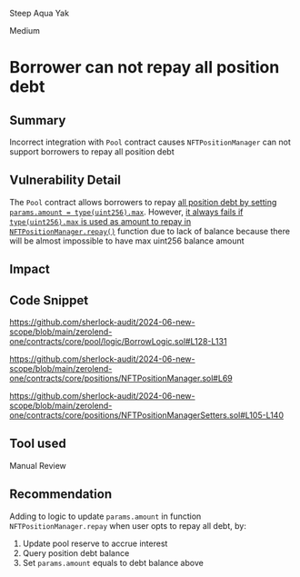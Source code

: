 Steep Aqua Yak

Medium

# Borrower can not repay all position debt

## Summary
Incorrect integration with `Pool` contract causes `NFTPositionManager` can not support borrowers to repay all position debt

## Vulnerability Detail
The `Pool` contract allows borrowers to repay [all position debt by setting `params.amount = type(uint256).max`](https://github.com/sherlock-audit/2024-06-new-scope/blob/main/zerolend-one/contracts/core/pool/logic/BorrowLogic.sol#L128-L131).
However, [it always fails if `type(uint256).max` is used as amount to repay in `NFTPositionManager.repay()`](https://github.com/sherlock-audit/2024-06-new-scope/blob/main/zerolend-one/contracts/core/positions/NFTPositionManager.sol#L69) function due to lack of balance because there will be almost impossible to have max uint256 balance amount

## Impact

## Code Snippet
https://github.com/sherlock-audit/2024-06-new-scope/blob/main/zerolend-one/contracts/core/pool/logic/BorrowLogic.sol#L128-L131

https://github.com/sherlock-audit/2024-06-new-scope/blob/main/zerolend-one/contracts/core/positions/NFTPositionManager.sol#L69

https://github.com/sherlock-audit/2024-06-new-scope/blob/main/zerolend-one/contracts/core/positions/NFTPositionManagerSetters.sol#L105-L140

## Tool used

Manual Review

## Recommendation
Adding to logic to update `params.amount` in function `NFTPositionManager.repay` when user opts to repay all debt, by:
1. Update pool reserve to accrue interest
2. Query position debt balance
3. Set `params.amount` equals to debt balance above
